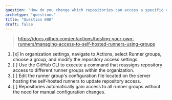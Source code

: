 ```yaml
---
question: "How do you change which repositories can access a specific runner group in an organization?"
archetype: "questions"
title: "Question 090"
draft: false
---
```


> https://docs.github.com/en/actions/hosting-your-own-runners/managing-access-to-self-hosted-runners-using-groups
1. [x] In organization settings, navigate to Actions, select Runner groups, choose a group, and modify the repository access settings.
1. [ ] Use the GitHub CLI to execute a command that reassigns repository access to different runner groups within the organization.
1. [ ] Edit the runner group's configuration file located on the server hosting the self-hosted runners to update repository access.
1. [ ] Repositories automatically gain access to all runner groups without the need for manual configuration changes.
